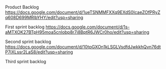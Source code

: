 Product Backlog
https://docs.google.com/document/d/1ueTSNMMFXXq9EXdS0IcaeZOfPRyZq608D699MRlbYHY/edit?usp=sharing

First sprint backlog
https://docs.google.com/document/d/1s-aMTXOK27BTpH95moa5cnlobp8r7i8BptR6JWCr0ho/edit?usp=sharing

Second sprint backlog
https://docs.google.com/document/d/10tpGXOn1kLSGLVsdfdJwkkhQvn76dtP7iXLssr2LaS8/edit?usp=sharing

Third sprint backlog

